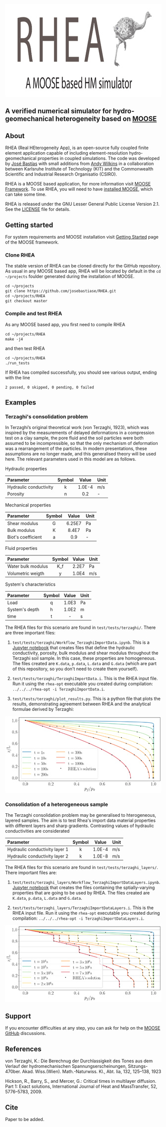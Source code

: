 <p align="center">
 <img src="images/RHEA1.png" width="1200" height="300">
</p>

## A verified numerical simulator for hydro-geomechanical heterogeneity based on [MOOSE](https://mooseframework.inl.gov/)


## About

RHEA (Real HEterogeneity App), is an open-source fully coupled finite element application capable of including element-resolution hydro-geomechanical properties in coupled simulations. The code was developed by [José Bastías](https://ingeo.agw.kit.edu/21_99.php) with small additions from [Andy Wilkins](https://research.csiro.au/mgt/andy-wilkins/) in a collaboration between Karlsruhe Institute of Technology (KIT) and the Commonwealth Scientific and Industrial Research Organisatio (CSIRO).

RHEA is a MOOSE based application, for more information visit [MOOSE Framework](https://mooseframework.inl.gov/). To use RHEA, you will need to have [installed MOOSE](https://mooseframework.inl.gov/getting_started/installation/index.html), which can take some time.

RHEA is released under the GNU Lesser General Public License Version 2.1.  See the [LICENSE](LICENSE) file for details.

## Getting started

For system requirements and MOOSE installation visit [Getting Started](https://mooseframework.inl.gov/getting_started/installation/index.html) page of the MOOSE framework.

### Clone RHEA

The stable version of RHEA can be cloned directly for the GitHub repository. As usual in any MOOSE based app, RHEA will be located by default in the `cd ~/projects` foulder generated during the installation of MOOSE.

```
cd ~/projects
git clone https://github.com/josebastiase/RHEA.git
cd ~/projects/RHEA
git checkout master
```

### Compile and test RHEA

As any MOOSE based app, you first need to compile RHEA 

```
cd ~/projects/RHEA
make -j4
```

and then test RHEA

```
cd ~/projects/RHEA
./run_tests
```
If RHEA has compiled successfully, you should see various output, ending with the line

```
2 passed, 0 skipped, 0 pending, 0 failed
```

## Examples

### Terzaghi's consolidation problem

In Terzaghi’s original theoretical work (von Terzaghi, 1923), which was inspired by the measurements of delayed deformations in a compression test on a clay sample, the pore fluid and the soil particles were both assumed to be incompressible, so that the only mechanism of deformation was a rearrangement of the particles. In modern presentations, these assumptions are no longer made, and this generalised theory will be used here. The relevant parameters used in this model are as follows.

Hydraulic properties

| Parameter | Symbol | Value | Unit | 
| :--- | :---: | :---:         |:---| 
| Hydraulic conductivity | k | 1.0E-4  | m/s |
| Porosity | n | 0.2 | - |

Mechanical properties

| Parameter | Symbol | Value | Unit | 
| :--- | :---: | :---:         |:---| 
| Shear modulus | G | 6.25E7 | Pa |
| Bulk modulus| K | 8.4E7 | Pa |
| Biot's coefficient | a | 0.9 | - |

Fluid properties

| Parameter | Symbol | Value | Unit | 
| :--- | :---: | :---:         |:---| 
| Water bulk modulus| K_f | 2.2E7 | Pa |
| Volumetric weigth | y | 1.0E4 | m/s  |

System's characteristics

| Parameter | Symbol | Value | Unit | 
| :--- | :---: | :---:         |:---| 
| Load| q | 1.0E3 | Pa |
| System's depth | h | 1.0E2 | m |
| time| t | - | s |

The RHEA files for this scenario are found in `test/tests/terzaghi/`. There are three important files:

1.  `test/tests/terzaghi/Workflow_TerzaghiImportData.ipynb`.  This is a [Jupyter notebook](https://jupyter.org/) that creates files that define the hydraulic conductivity, porosity, bulk modulus and shear modulus throughout the Terzaghi soil sample.  In this case, these properties are homogeneous.  The files created are `K.data`, `p.data`, `L.data` and `G.data` (which are part of this repository, so you don't need to create them yourself).

2. `test/tests/terzaghi/TerzaghiImportData.i`.  This is the RHEA input file.  Run it using the `rhea-opt` executable you created during compilation: `../../../rhea-opt -i TerzaghiImportData.i`.

3. `test/tests/terzaghi/plot_results.py`.  This is a python file that plots the results, demonstrating agreement between RHEA and the analytical formulae derived by Terzaghi:

![Image](test/tests/terzaghi/terzaghi_p.png)

### Consolidation of a heterogeneous sample

The Terzaghi consolidation problem may be generalised to hterogeneous, layered samples.  The aim is to test Rhea's import data material properties with different layers and sharp gradients.  Contrasting values of hydraulic conductivities are considerated

| Parameter | Symbol | Value | Unit | 
| :--- | :---: | :---:         |:---| 
| Hydraulic conductivity layer 1 | k | 1.0E-4  | m/s |
| Hydraulic conductivity layer 2 | k | 1.0E-8  | m/s |

The RHEA files for this scenario are found in `test/tests/terzaghi_layers/`. There important files are:

1.  `test/tests/terzaghi_layers/Workflow_TerzaghiImportDataLayers.ipynb`. [Jupyter notebook](https://jupyter.org/) that creates the files containing the sptially-varying properties that are going to be used by RHEA. The files created are `K.data`, `p.data`, `L.data` and `G.data`.

2. `test/tests/terzaghi_layers/TerzaghiImportDataLayers.i`.  This is the RHEA input file.  Run it using the `rhea-opt` executable you created during compilation: `../../../rhea-opt -i TerzaghiImportDataLayers.i`.

![Image](test/tests/terzaghi_layers/TerzaghisImportDataLayers.png)

## Support

If you encounter difficulties at any step, you can ask for help on the [MOOSE GitHub](https://github.com/idaholab/moose/discussions) discussions.

## References

von Terzaghi, K.: Die Berechnug der Durchlassigkeit des Tones aus dem Verlauf der hydromechanischen Spannungserscheinungen, Sitzungs-470ber. Akad. Wiss.(Wien). Math.-Naturwiss. Kl., Abt. Iia, 132, 125–138, 1923

Hickson, R., Barry, S., and Mercer, G.: Critical times in multilayer diffusion. Part 1: Exact solutions, International Journal of Heat and MassTransfer, 52, 5776–5783, 2009.

## Cite

Paper to be added.
